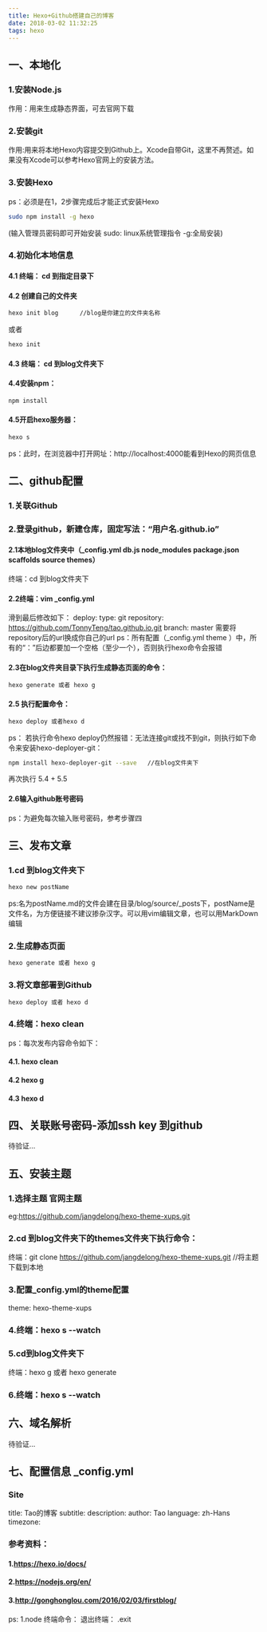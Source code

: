 ```yaml
---
title: Hexo+Github搭建自己的博客
date: 2018-03-02 11:32:25
tags: hexo
---
```

## 一、本地化
### 1.安装Node.js
作用：用来生成静态界面，可去官网下载

### 2.安装git
作用:用来将本地Hexo内容提交到Github上。Xcode自带Git，这里不再赘述。如果没有Xcode可以参考Hexo官网上的安装方法。

### 3.安装Hexo
ps：必须是在1，2步骤完成后才能正式安装Hexo
``` bash
sudo npm install -g hexo
```

(输入管理员密码即可开始安装  sudo: linux系统管理指令     -g:全局安装)

### 4.初始化本地信息
#### 4.1 终端： cd 到指定目录下
#### 4.2 创建自己的文件夹
``` bash
hexo init blog      //blog是你建立的文件夹名称
```

或者
``` bash
hexo init
```

#### 4.3 终端： cd 到blog文件夹下
#### 4.4安装npm：
``` bash
npm install
```
#### 4.5开启hexo服务器：
``` bash
hexo s
```
ps：此时，在浏览器中打开网址：http://localhost:4000能看到Hexo的网页信息

## 二、github配置

### 1.关联Github
### 2.登录github，新建仓库，固定写法：“用户名.github.io”
#### 2.1本地blog文件夹中（_config.yml db.js node_modules package.json scaffolds source themes）
终端：cd 到blog文件夹下
#### 2.2终端：vim  _config.yml
滑到最后修改如下：
deploy:
type: git
repository: https://github.com/TonnyTeng/tao.github.io.git
branch: master
需要将repository后的url换成你自己的url
ps：所有配置（_config.yml  theme ）中，所有的“：”后边都要加一个空格（至少一个），否则执行hexo命令会报错
#### 2.3在blog文件夹目录下执行生成静态页面的命令：
``` bash
hexo generate 或者 hexo g
```
#### 2.5 执行配置命令：
``` bash
hexo deploy 或者hexo d
```
ps：
若执行命令hexo deploy仍然报错：无法连接git或找不到git，则执行如下命令来安装hexo-deployer-git：
``` bash
npm install hexo-deployer-git --save   //在blog文件夹下
```
再次执行 5.4 + 5.5
#### 2.6输入github账号密码
ps：为避免每次输入账号密码，参考步骤四

## 三、发布文章
### 1.cd 到blog文件夹下
``` bash
hexo new postName
```
ps:名为postName.md的文件会建在目录/blog/source/_posts下，postName是文件名，为方便链接不建议掺杂汉字。可以用vim编辑文章，也可以用MarkDown编辑

### 2.生成静态页面
``` bash
hexo generate 或者 hexo g
```
### 3.将文章部署到Github
``` bash
hexo deploy 或者 hexo d
```
### 4.终端：hexo clean
ps：每次发布内容命令如下：
#### 4.1. hexo clean
#### 4.2 hexo g
#### 4.3 hexo d

## 四、关联账号密码-添加ssh key 到github
待验证...

## 五、安装主题
### 1.选择主题 官网主题
eg:https://github.com/jangdelong/hexo-theme-xups.git
### 2.cd 到blog文件夹下的themes文件夹下执行命令：
终端：git clone https://github.com/jangdelong/hexo-theme-xups.git  //将主题下载到本地
### 3.配置_config.yml的theme配置
theme: hexo-theme-xups
### 4.终端：hexo s --watch
### 5.cd到blog文件夹下
终端：hexo g 或者 hexo generate
### 6.终端：hexo s --watch

## 六、域名解析
待验证...

## 七、配置信息 _config.yml

### Site
title: Tao的博客
subtitle:
description:
author: Tao
language: zh-Hans
timezone:



### 参考资料：
#### 1.https://hexo.io/docs/
#### 2.https://nodejs.org/en/
#### 3.http://gonghonglou.com/2016/02/03/firstblog/

ps:
1.node 终端命令：
退出终端： .exit


